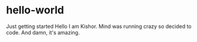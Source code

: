 # hello-world
Just getting started
Hello
I am Kishor. Mind was running crazy so decided to code. And damn, it's amazing.
